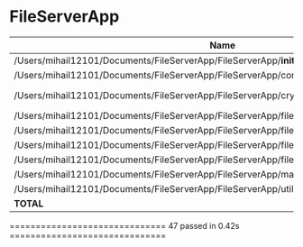 # FileServerApp

Name                                                                      | Stmts |  Miss | Cover | Missing
--------------------------------------------------------------------------|--------|-----|-----|------
/Users/mihail12101/Documents/FileServerApp/FileServerApp/__init__.py      |     0     | 0 |  100% | 
/Users/mihail12101/Documents/FileServerApp/FileServerApp/config.py        |    12     | 0  | 100% | 
/Users/mihail12101/Documents/FileServerApp/FileServerApp/crypto.py        |    63     | 3  | 95% | 38, 41, 44
/Users/mihail12101/Documents/FileServerApp/FileServerApp/file_service.py  |    36      |4   |100% | 47-50
/Users/mihail12101/Documents/FileServerApp/FileServerApp/file_services/__init__.py             |     0   |   0  | 100% |
/Users/mihail12101/Documents/FileServerApp/FileServerApp/file_services/file_service.py         |    50   |   0  | 100% |
/Users/mihail12101/Documents/FileServerApp/FileServerApp/file_services/file_service_signed.py  |   67    |  1   | 99%  | 58
/Users/mihail12101/Documents/FileServerApp/FileServerApp/main.py          |    12     | 1  |  92% | 24
/Users/mihail12101/Documents/FileServerApp/FileServerApp/utils.py         |    21    |  0  | 100% |
**TOTAL**                                                                 |    261   |   9  |  97% |


============================== 47 passed in 0.42s ==============================
